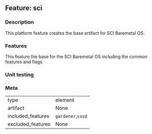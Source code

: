 ## Feature: sci

### Description

<website-feature>
This platform feature creates the base artifact for SCI Baremetal OS.
</website-feature>

### Features

This feature the base for the SCI Baremetal OS including the common features
and flags.

### Unit testing

### Meta

|||
|---|---|
|type|element|
|artifact|None|
|included_features|`gardener`,`sssd`|
|excluded_features|None|
